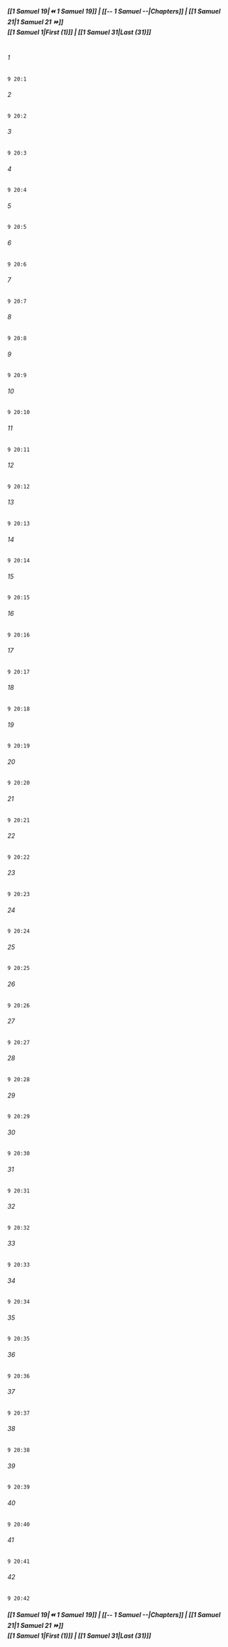 
##### **[[1 Samuel 19|⏪ 1 Samuel 19]] | [[-- 1 Samuel --|Chapters]] | [[1 Samuel 21|1 Samuel 21 ⏩]]**<br>**[[1 Samuel 1|First (1)]] | [[1 Samuel 31|Last (31)]]**<br><br>

###### 1
``` verse
9 20:1
```
###### 2
``` verse
9 20:2
```
###### 3
``` verse
9 20:3
```
###### 4
``` verse
9 20:4
```
###### 5
``` verse
9 20:5
```
###### 6
``` verse
9 20:6
```
###### 7
``` verse
9 20:7
```
###### 8
``` verse
9 20:8
```
###### 9
``` verse
9 20:9
```
###### 10
``` verse
9 20:10
```
###### 11
``` verse
9 20:11
```
###### 12
``` verse
9 20:12
```
###### 13
``` verse
9 20:13
```
###### 14
``` verse
9 20:14
```
###### 15
``` verse
9 20:15
```
###### 16
``` verse
9 20:16
```
###### 17
``` verse
9 20:17
```
###### 18
``` verse
9 20:18
```
###### 19
``` verse
9 20:19
```
###### 20
``` verse
9 20:20
```
###### 21
``` verse
9 20:21
```
###### 22
``` verse
9 20:22
```
###### 23
``` verse
9 20:23
```
###### 24
``` verse
9 20:24
```
###### 25
``` verse
9 20:25
```
###### 26
``` verse
9 20:26
```
###### 27
``` verse
9 20:27
```
###### 28
``` verse
9 20:28
```
###### 29
``` verse
9 20:29
```
###### 30
``` verse
9 20:30
```
###### 31
``` verse
9 20:31
```
###### 32
``` verse
9 20:32
```
###### 33
``` verse
9 20:33
```
###### 34
``` verse
9 20:34
```
###### 35
``` verse
9 20:35
```
###### 36
``` verse
9 20:36
```
###### 37
``` verse
9 20:37
```
###### 38
``` verse
9 20:38
```
###### 39
``` verse
9 20:39
```
###### 40
``` verse
9 20:40
```
###### 41
``` verse
9 20:41
```
###### 42
``` verse
9 20:42
```

##### **[[1 Samuel 19|⏪ 1 Samuel 19]] | [[-- 1 Samuel --|Chapters]] | [[1 Samuel 21|1 Samuel 21 ⏩]]**<br>**[[1 Samuel 1|First (1)]] | [[1 Samuel 31|Last (31)]]**
